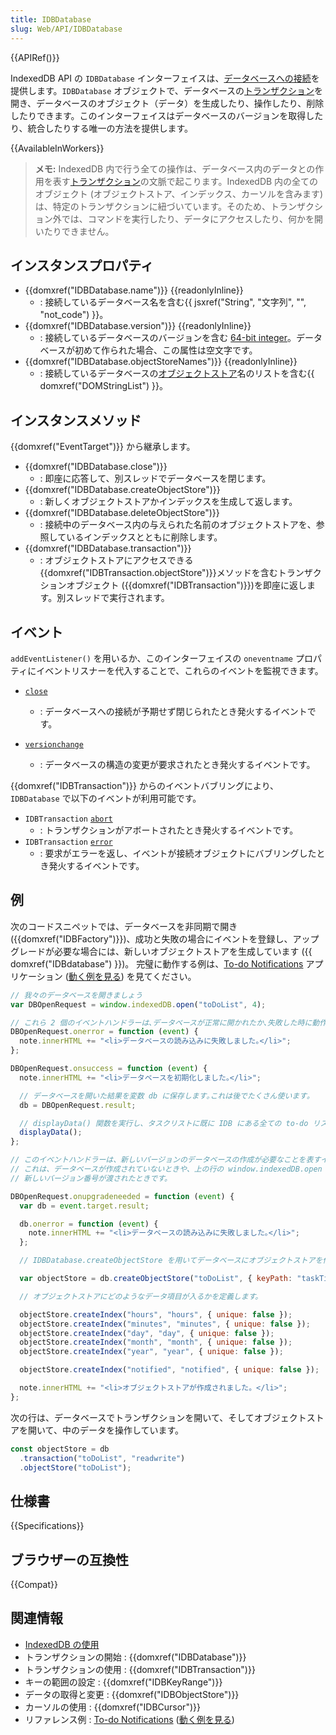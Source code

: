 ```yaml
---
title: IDBDatabase
slug: Web/API/IDBDatabase
---
```


{{APIRef()}}

IndexedDB API の `IDBDatabase` インターフェイスは、[データベースへの接続](/ja/docs/Web/API/IndexedDB_API#%E3%83%87%E3%83%BC%E3%82%BF%E3%83%99%E3%83%BC%E3%82%B9%E3%81%B8%E3%81%AE%E6%8E%A5%E7%B6%9A)を提供します。`IDBDatabase` オブジェクトで、データベースの[トランザクション](/ja/docs/Web/API/IndexedDB_API/Basic_Terminology#%E3%83%88%E3%83%A9%E3%83%B3%E3%82%B6%E3%82%AF%E3%82%B7%E3%83%A7%E3%83%B3)を開き、データベースのオブジェクト（データ）を生成したり、操作したり、削除したりできます。このインターフェイスはデータベースのバージョンを取得したり、統合したりする唯一の方法を提供します。

{{AvailableInWorkers}}

> **メモ:** IndexedDB 内で行う全ての操作は、データベース内のデータとの作用を表す[トランザクション](/ja/docs/Web/API/IndexedDB_API/Basic_Terminology#%E3%83%88%E3%83%A9%E3%83%B3%E3%82%B6%E3%82%AF%E3%82%B7%E3%83%A7%E3%83%B3)の文脈で起こります。IndexedDB 内の全てのオブジェクト (オブジェクトストア、インデックス、カーソルを含みます) は、特定のトランザクションに紐づいています。そのため、トランザクション外では、コマンドを実行したり、データにアクセスしたり、何かを開いたりできません。

## インスタンスプロパティ

- {{domxref("IDBDatabase.name")}} {{readonlyInline}}
  - : 接続しているデータベース名を含む{{ jsxref("String", "文字列", "", "not_code") }}。
- {{domxref("IDBDatabase.version")}} {{readonlyInline}}
  - : 接続しているデータベースのバージョンを含む [64-bit integer](</ja/docs/NSPR_API_Reference/Long_Long_(64-bit)_Integers>)。データベースが初めて作られた場合、この属性は空文字です。
- {{domxref("IDBDatabase.objectStoreNames")}} {{readonlyInline}}
  - : 接続しているデータベースの[オブジェクトストア](/ja/docs/Web/API/IndexedDB_API/Basic_Terminology#%E3%82%AA%E3%83%96%E3%82%B8%E3%82%A7%E3%82%AF%E3%83%88%E3%82%B9%E3%83%88%E3%82%A2)名のリストを含む{{ domxref("DOMStringList") }}。

## インスタンスメソッド

{{domxref("EventTarget")}} から継承します。

- {{domxref("IDBDatabase.close")}}
  - : 即座に応答して、別スレッドでデータベースを閉じます。
- {{domxref("IDBDatabase.createObjectStore")}}
  - : 新しくオブジェクトストアかインデックスを生成して返します。
- {{domxref("IDBDatabase.deleteObjectStore")}}
  - : 接続中のデータベース内の与えられた名前のオブジェクトストアを、参照しているインデックスとともに削除します。
- {{domxref("IDBDatabase.transaction")}}
  - : オブジェクトストアにアクセスできる{{domxref("IDBTransaction.objectStore")}}メソッドを含むトランザクションオブジェクト ({{domxref("IDBTransaction")}})を即座に返します。別スレッドで実行されます。

## イベント

`addEventListener()` を用いるか、このインターフェイスの `oneventname` プロパティにイベントリスナーを代入することで、これらのイベントを監視できます。

- [`close`](/ja/docs/Web/API/IDBDatabase/close_event)

  - : データベースへの接続が予期せず閉じられたとき発火するイベントです。

- [`versionchange`](/ja/docs/Web/API/IDBDatabase/versionchange_event)
  - : データベースの構造の変更が要求されたとき発火するイベントです。

{{domxref("IDBTransaction")}} からのイベントバブリングにより、`IDBDatabase` で以下のイベントが利用可能です。

- `IDBTransaction` [`abort`](/ja/docs/Web/API/IDBTransaction/abort_event)
  - : トランザクションがアボートされたとき発火するイベントです。
- `IDBTransaction` [`error`](/ja/docs/Web/API/IDBTransaction/error_event)
  - : 要求がエラーを返し、イベントが接続オブジェクトにバブリングしたとき発火するイベントです。

## 例

次のコードスニペットでは、データベースを非同期で開き ({{domxref("IDBFactory")}})、成功と失敗の場合にイベントを登録し、アップグレードが必要な場合には、新しいオブジェクトストアを生成しています ({{ domxref("IDBdatabase") }})。 完璧に動作する例は、[To-do Notifications](https://github.com/mdn/dom-examples/tree/main/to-do-notifications) アプリケーション ([動く例を見る](https://mdn.github.io/dom-examples/to-do-notifications/)) を見てください。

```js
// 我々のデータベースを開きましょう
var DBOpenRequest = window.indexedDB.open("toDoList", 4);

// これら 2 個のイベントハンドラーは､データベースが正常に開かれたか､失敗した時に動作します｡
DBOpenRequest.onerror = function (event) {
  note.innerHTML += "<li>データベースの読み込みに失敗しました｡</li>";
};

DBOpenRequest.onsuccess = function (event) {
  note.innerHTML += "<li>データベースを初期化しました｡</li>";

  // データベースを開いた結果を変数 db に保存します｡これは後でたくさん使います｡
  db = DBOpenRequest.result;

  // displayData() 関数を実行し、タスクリストに既に IDB にある全ての to-do リストデータを入れます。
  displayData();
};

// このイベントハンドラーは、新しいバージョンのデータベースの作成が必要なことを表すイベントを処理します。
// これは、データベースが作成されていないときや、上の行の window.indexedDB.open に
// 新しいバージョン番号が渡されたときです。

DBOpenRequest.onupgradeneeded = function (event) {
  var db = event.target.result;

  db.onerror = function (event) {
    note.innerHTML += "<li>データベースの読み込みに失敗しました｡</li>";
  };

  // IDBDatabase.createObjectStore を用いてデータベースにオブジェクトストアを作成します。

  var objectStore = db.createObjectStore("toDoList", { keyPath: "taskTitle" });

  // オブジェクトストアにどのようなデータ項目が入るかを定義します。

  objectStore.createIndex("hours", "hours", { unique: false });
  objectStore.createIndex("minutes", "minutes", { unique: false });
  objectStore.createIndex("day", "day", { unique: false });
  objectStore.createIndex("month", "month", { unique: false });
  objectStore.createIndex("year", "year", { unique: false });

  objectStore.createIndex("notified", "notified", { unique: false });

  note.innerHTML += "<li>オブジェクトストアが作成されました。</li>";
};
```

次の行は、データベースでトランザクションを開いて、そしてオブジェクトストアを開いて、中のデータを操作しています。

```js
const objectStore = db
  .transaction("toDoList", "readwrite")
  .objectStore("toDoList");
```

## 仕様書

{{Specifications}}

## ブラウザーの互換性

{{Compat}}

## 関連情報

- [IndexedDB の使用](/ja/docs/Web/API/IndexedDB_API/Using_IndexedDB)
- トランザクションの開始 : {{domxref("IDBDatabase")}}
- トランザクションの使用 : {{domxref("IDBTransaction")}}
- キーの範囲の設定 : {{domxref("IDBKeyRange")}}
- データの取得と変更 : {{domxref("IDBObjectStore")}}
- カーソルの使用 : {{domxref("IDBCursor")}}
- リファレンス例 : [To-do Notifications](https://github.com/mdn/dom-examples/tree/main/to-do-notifications) ([動く例を見る](https://mdn.github.io/dom-examples/to-do-notifications/))
